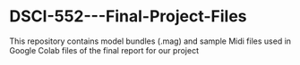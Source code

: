 # DSCI-552---Final-Project-Files
This repository contains model bundles (.mag) and sample Midi files used in Google Colab files of the final report for our project
